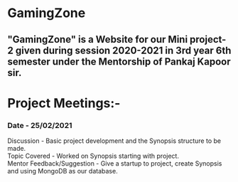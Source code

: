 # GamingZone
## "GamingZone" is a Website for our Mini project-2 given during session 2020-2021 in 3rd year 6th semester under the Mentorship of Pankaj Kapoor sir.


# Project Meetings:-

 ### Date - 25/02/2021 
Discussion - Basic project development and the Synopsis structure to be made. <br>
Topic Covered - Worked on Synopsis starting with project.<br>
Mentor Feedback/Suggestion - Give a startup to project, create Synopsis and using MongoDB as our database.
